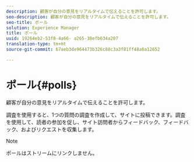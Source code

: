 ```yaml
---
description: 顧客が自分の意見をリアルタイムで伝えることを許可します。
seo-description: 顧客が自分の意見をリアルタイムで伝えることを許可します。
seo-title: ポール
solution: Experience Manager
title: ポール
uuid: 19264eb2-53f8-4a66- a265-38efb634a207
translation-type: tm+mt
source-git-commit: 67aeb3de964473b326c88c3a3f81ff48a6a12652

---
```



# ポール{#polls}

顧客が自分の意見をリアルタイムで伝えることを許可します。

調査を使用すると、1つの質問の調査を作成して、サイトに投稿できます。調査を使用して、読者の参加を促し、サイト訪問者からフィードバック、フィードバック、およびリクエストを収集します。

>[!NOTE]
>
>ポールはストリームにリンクしません。

